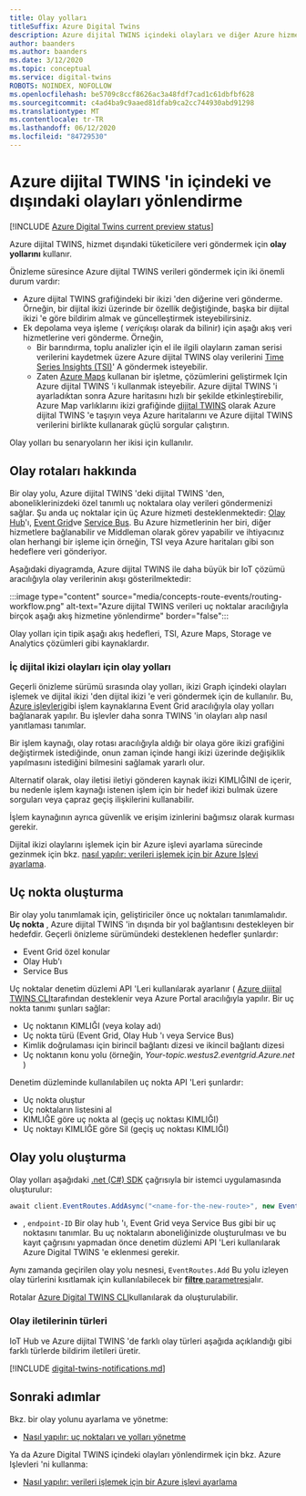 ```yaml
---
title: Olay yolları
titleSuffix: Azure Digital Twins
description: Azure dijital TWINS içindeki olayları ve diğer Azure hizmetlerini nasıl yönlendirildiğini öğrenin.
author: baanders
ms.author: baanders
ms.date: 3/12/2020
ms.topic: conceptual
ms.service: digital-twins
ROBOTS: NOINDEX, NOFOLLOW
ms.openlocfilehash: be5709c8ccf8626ac3a48fdf7cad1c61dbfbf628
ms.sourcegitcommit: c4ad4ba9c9aaed81dfab9ca2cc744930abd91298
ms.translationtype: MT
ms.contentlocale: tr-TR
ms.lasthandoff: 06/12/2020
ms.locfileid: "84729530"
---
```

# <a name="route-events-within-and-outside-of-azure-digital-twins"></a>Azure dijital TWINS 'in içindeki ve dışındaki olayları yönlendirme

[!INCLUDE [Azure Digital Twins current preview status](../../includes/digital-twins-preview-status.md)]

Azure dijital TWINS, hizmet dışındaki tüketicilere veri göndermek için **olay yollarını** kullanır. 

Önizleme süresince Azure dijital TWINS verileri göndermek için iki önemli durum vardır:
* Azure dijital TWINS grafiğindeki bir ikizi 'den diğerine veri gönderme. Örneğin, bir dijital ikizi üzerinde bir özellik değiştiğinde, başka bir dijital ikizi 'e göre bildirim almak ve güncelleştirmek isteyebilirsiniz.
* Ek depolama veya işleme ( *veri*çıkışı olarak da bilinir) için aşağı akış veri hizmetlerine veri gönderme. Örneğin,
  - Bir barındırma, toplu analizler için el ile ilgili olayların zaman serisi verilerini kaydetmek üzere Azure dijital TWINS olay verilerini [Time Series Insights (TSI)](../time-series-insights/time-series-insights-update-overview.md)' A göndermek isteyebilir.
  - Zaten [Azure Maps](../azure-maps/about-azure-maps.md) kullanan bir işletme, çözümlerini geliştirmek Için Azure dijital TWINS 'i kullanmak isteyebilir. Azure dijital TWINS 'i ayarladıktan sonra Azure haritasını hızlı bir şekilde etkinleştirebilir, Azure Map varlıklarını ikizi grafiğinde [dijital TWINS](concepts-twins-graph.md) olarak Azure dijital TWINS 'e taşıyın veya Azure haritalarını ve Azure dijital TWINS verilerini birlikte kullanarak güçlü sorgular çalıştırın.

Olay yolları bu senaryoların her ikisi için kullanılır.

## <a name="about-event-routes"></a>Olay rotaları hakkında

Bir olay yolu, Azure dijital TWINS 'deki dijital TWINS 'den, aboneliklerinizdeki özel tanımlı uç noktalara olay verileri göndermenizi sağlar. Şu anda uç noktalar için üç Azure hizmeti desteklenmektedir: [Olay Hub](../event-hubs/event-hubs-about.md)'ı, [Event Grid](../event-grid/overview.md)ve [Service Bus](../service-bus-messaging/service-bus-messaging-overview.md). Bu Azure hizmetlerinin her biri, diğer hizmetlere bağlanabilir ve Middleman olarak görev yapabilir ve ihtiyacınız olan herhangi bir işleme için örneğin, TSI veya Azure haritaları gibi son hedeflere veri gönderiyor.

Aşağıdaki diyagramda, Azure dijital TWINS ile daha büyük bir IoT çözümü aracılığıyla olay verilerinin akışı gösterilmektedir:

:::image type="content" source="media/concepts-route-events/routing-workflow.png" alt-text="Azure dijital TWINS verileri uç noktalar aracılığıyla birçok aşağı akış hizmetine yönlendirme" border="false":::

Olay yolları için tipik aşağı akış hedefleri, TSI, Azure Maps, Storage ve Analytics çözümleri gibi kaynaklardır.

### <a name="event-routes-for-internal-digital-twin-events"></a>İç dijital ikizi olayları için olay yolları

Geçerli önizleme sürümü sırasında olay yolları, ikizi Graph içindeki olayları işlemek ve dijital ikizi 'den dijital ikizi 'e veri göndermek için de kullanılır. Bu, [Azure işlevleri](../azure-functions/functions-overview.md)gibi işlem kaynaklarına Event Grid aracılığıyla olay yolları bağlanarak yapılır. Bu işlevler daha sonra TWINS 'in olayları alıp nasıl yanıtlaması tanımlar. 

Bir işlem kaynağı, olay rotası aracılığıyla aldığı bir olaya göre ikizi grafiğini değiştirmek istediğinde, onun zaman içinde hangi ikizi üzerinde değişiklik yapılmasını istediğini bilmesini sağlamak yararlı olur. 

Alternatif olarak, olay iletisi iletiyi gönderen kaynak ikizi KIMLIĞINI de içerir, bu nedenle işlem kaynağı istenen işlem için bir hedef ikizi bulmak üzere sorguları veya çapraz geçiş ilişkilerini kullanabilir. 

İşlem kaynağının ayrıca güvenlik ve erişim izinlerini bağımsız olarak kurması gerekir.

Dijital ikizi olaylarını işlemek için bir Azure işlevi ayarlama sürecinde gezinmek için bkz. [nasıl yapılır: verileri işlemek için bir Azure Işlevi ayarlama](how-to-create-azure-function.md).

## <a name="create-an-endpoint"></a>Uç nokta oluşturma

Bir olay yolu tanımlamak için, geliştiriciler önce uç noktaları tanımlamalıdır. **Uç nokta** , Azure dijital TWINS 'in dışında bir yol bağlantısını destekleyen bir hedefdir. Geçerli önizleme sürümündeki desteklenen hedefler şunlardır:
* Event Grid özel konular
* Olay Hub'ı
* Service Bus

Uç noktalar denetim düzlemi API 'Leri kullanılarak ayarlanır ( [Azure dijital TWINS CLI](how-to-use-cli.md)tarafından desteklenir veya Azure Portal aracılığıyla yapılır. Bir uç nokta tanımı şunları sağlar:
* Uç noktanın KIMLIĞI (veya kolay adı)
* Uç nokta türü (Event Grid, Olay Hub 'ı veya Service Bus)
* Kimlik doğrulaması için birincil bağlantı dizesi ve ikincil bağlantı dizesi 
* Uç noktanın konu yolu (örneğin, *Your-topic.westus2.eventgrid.Azure.net* )

Denetim düzleminde kullanılabilen uç nokta API 'Leri şunlardır:
* Uç nokta oluştur
* Uç noktaların listesini al
* KIMLIĞE göre uç nokta al (geçiş uç noktası KIMLIĞI)
* Uç noktayı KIMLIĞE göre Sil (geçiş uç noktası KIMLIĞI)

## <a name="create-an-event-route"></a>Olay yolu oluşturma
 
Olay yolları aşağıdaki [.net (C#) SDK](how-to-use-apis-sdks.md) çağrısıyla bir istemci uygulamasında oluşturulur: 

```csharp
await client.EventRoutes.AddAsync("<name-for-the-new-route>", new EventRoute("<endpoint-ID>"));
```

* , `endpoint-ID` Bir olay hub 'ı, Event Grid veya Service Bus gibi bir uç noktasını tanımlar. Bu uç noktaların aboneliğinizde oluşturulması ve bu kayıt çağrısını yapmadan önce denetim düzlemi API 'Leri kullanılarak Azure Digital TWINS 'e eklenmesi gerekir.

Aynı zamanda geçirilen olay yolu nesnesi, `EventRoutes.Add` Bu yolu izleyen olay türlerini kısıtlamak için kullanılabilecek bir [ **filtre** parametresi](./how-to-manage-routes.md#filter-events)alır.

Rotalar [Azure Digital TWINS CLI](how-to-use-cli.md)kullanılarak da oluşturulabilir.

### <a name="types-of-event-messages"></a>Olay iletilerinin türleri

IoT Hub ve Azure dijital TWINS 'de farklı olay türleri aşağıda açıklandığı gibi farklı türlerde bildirim iletileri üretir.

[!INCLUDE [digital-twins-notifications.md](../../includes/digital-twins-notifications.md)]

## <a name="next-steps"></a>Sonraki adımlar

Bkz. bir olay yolunu ayarlama ve yönetme:
* [Nasıl yapılır: uç noktaları ve yolları yönetme](how-to-manage-routes.md)

Ya da Azure Digital TWINS içindeki olayları yönlendirmek için bkz. Azure Işlevleri 'ni kullanma:
* [Nasıl yapılır: verileri işlemek için bir Azure işlevi ayarlama](how-to-create-azure-function.md)
